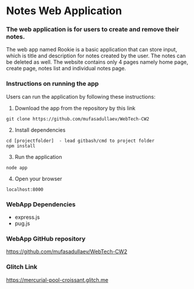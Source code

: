 # Notes Web Application

### The web application is for users to create and remove their notes.

The web app named Rookie is a basic application that can store input, which is title and description for notes created by the user. The notes can be deleted as well. The website contains only 4 pages namely home page, create page, notes list and individual notes page.

### Instructions on running the app
Users can run the application by following these instructions:

1. Download the app from the repository by this link
```gitbash or cmd
git clone https://github.com/mufasadullaev/WebTech-CW2
```

2. Install dependencies
```gitbash or cmd
cd [projectfolder]  - lead gitbash/cmd to project folder
npm install 
```

3. Run the application
```gitbash or cmd
node app
```

4. Open your browser
```any browser
localhost:8000
```

### WebApp Dependencies
- express.js
- pug.js

### WebApp GitHub repository
https://github.com/mufasadullaev/WebTech-CW2

### Glitch Link
https://mercurial-pool-croissant.glitch.me
